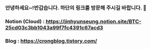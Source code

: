 ### 안녕하세요~!반갑습니다. 하단의 링크를 방문해 주시길 바랍니다. 👋
### Notion (Cloud) : https://jinhyunseung.notion.site/BTC-25cd03c3bb1043a99f7fc4391c67acd3
### Blog : https://crongblog.tistory.com/
<!--
**jinhyunseung/jinhyunseung** is a ✨ _special_ ✨ repository because its `README.md` (this file) appears on your GitHub profile.

Here are some ideas to get you started:

- 🔭 I’m currently working on ...
- 🌱 I’m currently learning ...
- 👯 I’m looking to collaborate on ...
- 🤔 I’m looking for help with ...
- 💬 Ask me about ...
- 📫 How to reach me: ...
- 😄 Pronouns: ...
- ⚡ Fun fact: ...
-->
